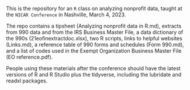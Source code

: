 This is the repository for an <code>R</code> class on analyzing nonprofit data, taught at the <code>NICAR Conference</code> in Nashville, March 4, 2023. 

The repo contains a tipsheet (Analyzing nonprofit data in R.md), extracts from 990 data and from the IRS Business Master File, a data dictionary of the 990s (21eofinextractdoc.xlsx), two R scripts, links to helpful websites (Links.md), a reference table of 990 forms and schedules (Form 990.md), and a list of codes used in the Exempt Organization Business Master File (EO reference.pdf).

People using these materials after the conference should have the latest versions of R and R Studio plus the tidyverse, including the lubridate and readxl packages.
